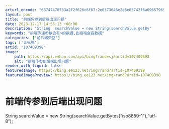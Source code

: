 ```yaml
---
arturl_encode: "68747470733a2f2f626c6f67:2e6373646e2e6e65742f6a6965796967657765697869616f2f:61727469636c652f64657461696c732f313037343039333938"
layout: post
title: "前端传参到后端出现问题"
date: 2023-12-17 14:55:13 +08:00
description: "String  searchValue = new String(searchValue.getBy"
keywords: "前端传递参数含有>的数据,到后端会变数据"
categories: ['前后端交互']
tags: ['无标签']
artid: "107409398"
image:
    path: https://api.vvhan.com/api/bing?rand=sj&artid=107409398
    alt: "前端传参到后端出现问题"
render_with_liquid: false
featuredImage: https://bing.ee123.net/img/rand?artid=107409398
featuredImagePreview: https://bing.ee123.net/img/rand?artid=107409398
---
```


# 前端传参到后端出现问题

String searchValue = new String(searchValue.getBytes(“iso8859-1”),“utf-8”);